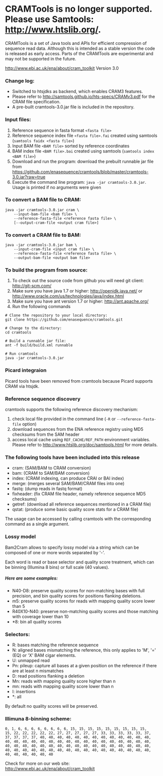 # CRAMTools is no longer supported. Please use Samtools: http://www.htslib.org/.

CRAMTools is a set of Java tools and APIs for efficient compression of sequence
read data. Although this is intended as a stable version the code is released
as early access. Parts of the CRAMTools are experimental and may not be
supported in the future.

http://www.ebi.ac.uk/ena/about/cram_toolkit
Version 3.0
 
### Change log:

* Switched to htsjdks as backend, which enables CRAM3 features.
* Please refer to http://samtools.github.io/hts-specs/CRAMv3.pdf for the CRAM
  file specification.
* A pre-built cramtools-3.0.jar file is included in the repository.

### Input files:
1. Reference sequence in fasta format `<fasta file>`
1. Reference sequence index file `<fasta file>.fai` created using samtools
   (`samtools faidx <fasta file>`)
1. Input BAM file `<BAM file>` sorted by reference coordinates
1. BAM index file `<BAM file>.bai` created using samtools (`samtools index <BAM
   file>`)
1. Download and run the program: download the prebuilt runnable jar file from
   https://github.com/enasequence/cramtools/blob/master/cramtools-3.0.jar?raw=true
1. Execute the command line program: `java -jar cramtools-3.0.jar`. Usage is
   printed if no arguments were given

### To convert a BAM file to CRAM:

```
java -jar cramtools-3.0.jar cram \
    --input-bam-file <bam file> \
    --reference-fasta-file <reference fasta file> \
    [--output-cram-file <output cram file>]
```

### To convert a CRAM file to BAM:

```
java -jar cramtools-3.0.jar bam \
    --input-cram-file <input cram file> \
    --reference-fasta-file <reference fasta file> \
    --output-bam-file <output bam file>
```

### To build the program from source:
 
1. To check out the source code from github you will need git client:
   http://git-scm.com/
1. Make sure you have java 1.7 or higher: http://openjdk.java.net/ or
   http://www.oracle.com/us/technologies/java/index.html
1. Make sure you have ant version 1.7 or higher: http://ant.apache.org/
1. Run the following commands

```
# Clone the repository to your local directory:
git clone https://github.com/enasequence/cramtools.git

# Change to the directory: 
cd cramtools

# Build a runnable jar file: 
ant -f build/build.xml runnable

# Run cramtools
java -jar cramtools-3.0.jar 
```

### Picard integraion

Picard tools have been removed from cramtools because Picard supports CRAM via
htsjdk.


### Reference sequence discovery

cramtools supports the following reference discovery mechanism: 

1. check local file provided in the command line (`-R` or
   `--reference-fasta-file` option)
2. download sequences from the ENA reference registry using MD5 checksums from
   the SAM header
3. access local cache using `REF_CACHE/REF_PATH` environment variables. Please
   refer to http://www.htslib.org/doc/samtools.html for more details.

### The following tools have been included into this release

* cram: (SAM/BAM to CRAM conversion)
* bam: (CRAM to SAM/BAM conversion)
* index: (CRAM indexing, can produce CRAI or BAI index)
* merge: (merges several SAM/BAM/CRAM files into one)
* fastq: (dump reads in fastq format)
* fixheader: (fix CRAM file header, namely reference sequence MD5 checksums)
* getref: (download all reference sequences mentioned in a CRAM file)
* qstat: (produce some basic quality score stats for a CRAM file) 

The usage can be accessed by calling cramtools with the corresponding command
as a single argument.

### Lossy model

Bam2Cram allows to specify lossy model via a string which can be composed of
one or more words separated by '-'.

Each word is read or base selector and quality score treatment, which can be
binning (Illumina 8 bins) or full scale (40 values).

##### Here are some examples:

* N40-D8: preserve quality scores for non-matching bases with full precision,
  and bin quality scores for positions flanking deletions.
* m5: preserve quality scores for reads with mapping quality score lower than 5
* R40X10-N40: preserve non-matching quality scores and those matching with
  coverage lower than 10
* *8: bin all quality scores

### Selectors:

* R: bases matching the reference sequence
* N: aligned bases mismatching the reference, this only applies to 'M', '=' (EQ) or 'X' BAM cigar elements.
* U: unmapped read
* Pn: pileup: capture all bases at a given position on the reference if there are at least n mismatches
* D: read positions flanking a deletion
* Mn: reads with mapping quality score higher than n
* mn: reads with mapping quality score lower than n
* I: insertions
* *: all

By default no quality scores will be preserved.

### Illimuna 8-binning scheme:

```
0, 1, 6, 6, 6, 6, 6, 6, 6, 6, 15, 15, 15, 15, 15, 15, 15, 15, 15,
15, 22, 22, 22, 22, 22, 27, 27, 27, 27, 27, 33, 33, 33, 33, 33, 37,
37, 37, 37, 37, 40, 40, 40, 40, 40, 40, 40, 40, 40, 40, 40, 40, 40,
40, 40, 40, 40, 40, 40, 40, 40, 40, 40, 40, 40, 40, 40, 40, 40, 40,
40, 40, 40, 40, 40, 40, 40, 40, 40, 40, 40, 40, 40, 40, 40, 40, 40,
40, 40, 40, 40, 40, 40, 40, 40, 40, 40, 40, 40, 40, 40, 40, 40, 40,
40, 40, 40, 40, 40, 40 
```

Check for more on our web site: 
http://www.ebi.ac.uk/ena/about/cram_toolkit
